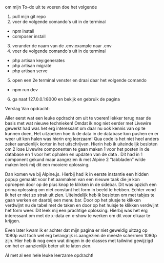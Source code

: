 om mijn To-do uit te voeren doe het volgende 
1.  pull mijn git repo
2.  voer de volgende comando's uit in de terminal
-   npm install
-   composer install
3.  verander de naam van de .env.example naar .env
4.  voer de volgende comando's uit in de terminal
-   php artisan key:generates
-   php artisan migrate
-   php artisan serve
5.  open een 2e terminal venster en draai daar het volgende comando
-   npm run dev
6.  ga naat 127.0.0.1:8000 en bekijk en gebruik de pagina

Verslag Van opdracht:

Aller eerst wat een leuke opdracht om uit te voeren! lekker terug naar de basis met wat nieuwe technieken!
Omdat ik nog niet eerder met Livewire gewerkt had was het erg interessant om daar nu ook kennis van op te kunnen doen,
Het uitzoeken hoe ik de data in de database kon pushen en er weer uit kon halen was hierin erg leerzaam! Qua code is het niet heel anders zeker aanzienlijk korter in het uitschrijven. Hierin heb ik uiteindelijk besloten om 2 lose Livewire componenten te gaan maken 1 voor het posten in de database en 1 voor het ophalen en updaten van de data . 
Dit had in 1 component gekund maar aangezien ik met Alpine 2 “tabbladen” wilde maken leek mij dit een mooiere oplossing.

Dan komen we bij Alpine.js.
Hierbij had ik in eerste instantie een hidden popup gemaakt voor het aanmaken van een nieuwe taak die je kon oproepen door op de plus knop te klikken in de sidebar.
Dit was opzich een prima oplossing om niet constant het form in beeld te hebben. Echter vond ik het er niet zo strak uit zien.
Uiteindelijk heb ik besloten om met tabjes te gaan werken en daarbij een menu bar. Door op het plusje te klikken verdwijnt nu de tabel met de taken en door op het huisje te klikken verdwijnt het form weer. Dit leek mij een prachtige oplossing.
Hierbij was het erg interessant om met de x-data en x-show te werken om dit voor elkaar te krijgen.

Even later kwam ik er achter dat mijn pagina er niet geweldig uitzag op 1080p wat toch wel erg belangrijk is aangezien de meeste schermen 1080p zijn. Hier heb ik nog even wat dingen in de classes met tailwind gewijzigd om het er aanzienlijk beter uit te laten zien.

Al met al een hele leuke leerzame opdracht! 